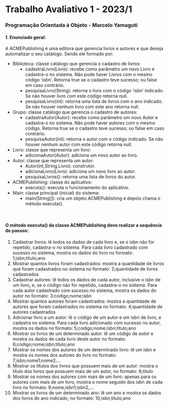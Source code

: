 <h1>Trabalho Avaliativo 1 - 2023/1</h1>
<h3>Programação Orientada à Objeto - Marcelo Yamaguti</h3>
<h4>1. Enunciado geral: </h4>
<p>A ACMEPublishing é uma editora que gerencia livros e autores e que deseja automatizar o
seu catálogo. Sendo ele formado por:</p>
<ul>
<dl>
<dt><li>Biblioteca: classe catálogo que gerencia o cadastro de livros:</li><dt>
<dd><li>cadastraLivro(Livro): recebe como parâmetro um novo Livro e cadastra-o no
sistema. Não pode haver Livros com o mesmo código ‘isbn’. Retorna true se o
cadastro teve sucesso; ou false em caso contrário.</dd></li>
<dd><li>pesquisaLivro(String): retorna o livro com o código ‘isbn’ indicado. Se não
houver livro com este código retorna null.</dd></li>
<dd><li>pesquisaLivro(int): retorna uma lista de livros com o ano indicado. Se não
houver nenhum livro com este ano retorna null.</dd></li>

<dt><li>Grupo: classe catálogo que gerencia o cadastro de autores:</dt></li>
<dd><li>cadastraAutor(Autor): recebe como parâmetro um novo Autor e cadastra-o no
sistema. Não pode haver autores com o mesmo código. Retorna true se o
cadastro teve sucesso; ou false em caso contrário.</dd></li>
<dd><li>pesquisaAutor(int): retorna o autor com o código indicado. Se não houver
nenhum autor com este código retorna null.</dd></li>
<dt><li>Livro: classe que representa um livro:</dt></li>
<dd><li>adicionaAutor(Autor): adiciona um novo autor ao livro.</dd></li>
<dt><li>Autor: classe que representa um autor:</dt></li>
<dd><li>Autor(int,String,Livro): construtor.</dd></li>
<dd><li>adicionaLivro(Livro): adiciona um novo livro ao autor.</dd></li>
<dd><li>pesquisaLivros(): retorna uma lista de livros do autor.</dd></li>
<dt><li>ACMEPublishing: classe do aplicativo:</dt></li>
<dd><li>executa(): executa o funcionamento do aplicativo.</dd></li>
<dt><li>Main: classe principal (inicial) do sistema:</dt></li>
<dd><li> main(String[]): cria um objeto ACMEPublishing e depois chama o método
executa().</dd></li>
</dl>
</ul>
</br>
<h4>O método executa() da classe ACMEPublishing deve realizar a sequência de passos:</h4>
<ol>
<li>Cadastrar livros: lê todos os dados de cada livro e, se o isbn não for repetido,
cadastra-o no sistema. Para cada livro cadastrado com sucesso no sistema, mostra
os dados do livro no formato: 1;isbn;titulo;ano</li>
<li>Mostrar quantos livros foram cadastrados: mostra a quantidade de livros que
foram cadastrados no sistema no formato: 2;quantidade de livros
cadastrados</li>
<li>Cadastrar autores: lê todos os dados de cada autor, inclusive o isbn de um livro,
e, se o código não for repetido, cadastra-o no sistema. Para cada autor cadastrado
com sucesso no sistema, mostra os dados do autor no formato:
3:codigo;nome;isbn</li>
<li>Mostrar quantos autores foram cadastrados: mostra a quantidade de autores
que foram cadastrados no sistema no formato: 4;quantidade de autores
cadastrados</li>
<li>Adicionar livro a um autor: lê o código de um autor e um isbn de livro, e cadastra
no sistema. Para cada livro adicionado com sucesso no autor, mostra os dados no
formato: 5;codigo;nome;isbn;titulo;ano</li>
<li>Mostrar os livros de um determinado autor: lê um código de autor e mostra os
dados de cada livro deste autor no formato: 6;codigo;nome;isbn;titulo;ano</li>
<li>Mostrar os nomes dos autores de um determinado livro: lê um isbn e mostra
os nomes dos autores do livro no formato: 7;isbn;nome1;nome2;...</li>
<li>Mostrar os títulos dos livros que possuem mais de um autor: mostra o título
dos livros que possuem mais de um autor, no formato: 8;titulo</li>
<li>Mostrar os nomes dos autores com mais de um livro: apenas para os autores
com mais de um livro, mostra o nome seguido dos isbn de cada livro no formato:
9;nome;isbn1;isbn2,...</li>
<li>Mostrar os livros de um determinado ano: lê um ano e mostra os dados dos
livros do ano indicado, no formato: 10;isbn;titulo;ano</li>
